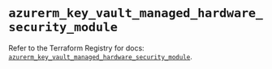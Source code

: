 # `azurerm_key_vault_managed_hardware_security_module`

Refer to the Terraform Registry for docs: [`azurerm_key_vault_managed_hardware_security_module`](https://registry.terraform.io/providers/hashicorp/azurerm/3.116.0/docs/resources/key_vault_managed_hardware_security_module).

